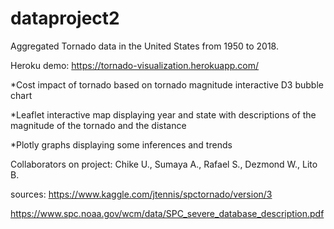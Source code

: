 # dataproject2

Aggregated Tornado data in the United States from 1950 to 2018.

Heroku demo: https://tornado-visualization.herokuapp.com/

 *Cost impact of tornado based on tornado magnitude interactive D3 bubble chart
 
 *Leaflet interactive map displaying year and state with descriptions of the magnitude of the tornado and the distance
 
 *Plotly graphs displaying some inferences and trends
  
 Collaborators on project:
 Chike U., Sumaya A., Rafael S., Dezmond W., Lito B.
 
sources:
https://www.kaggle.com/jtennis/spctornado/version/3

https://www.spc.noaa.gov/wcm/data/SPC_severe_database_description.pdf

